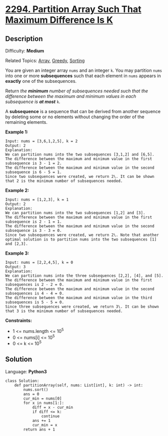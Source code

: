 # [2294\. Partition Array Such That Maximum Difference Is K](https://leetcode.com/problems/partition-array-such-that-maximum-difference-is-k/)

## Description

Difficulty: **Medium**  

Related Topics: [Array](https://leetcode.com/tag/array/), [Greedy](https://leetcode.com/tag/greedy/), [Sorting](https://leetcode.com/tag/sorting/)


You are given an integer array `nums` and an integer `k`. You may partition `nums` into one or more **subsequences** such that each element in `nums` appears in **exactly** one of the subsequences.

Return _the **minimum** number of subsequences needed such that the difference between the maximum and minimum values in each subsequence is **at most**_ `k`_._

A **subsequence** is a sequence that can be derived from another sequence by deleting some or no elements without changing the order of the remaining elements.

**Example 1:**

```
Input: nums = [3,6,1,2,5], k = 2
Output: 2
Explanation:
We can partition nums into the two subsequences [3,1,2] and [6,5].
The difference between the maximum and minimum value in the first subsequence is 3 - 1 = 2.
The difference between the maximum and minimum value in the second subsequence is 6 - 5 = 1.
Since two subsequences were created, we return 2\. It can be shown that 2 is the minimum number of subsequences needed.
```

**Example 2:**

```
Input: nums = [1,2,3], k = 1
Output: 2
Explanation:
We can partition nums into the two subsequences [1,2] and [3].
The difference between the maximum and minimum value in the first subsequence is 2 - 1 = 1.
The difference between the maximum and minimum value in the second subsequence is 3 - 3 = 0.
Since two subsequences were created, we return 2\. Note that another optimal solution is to partition nums into the two subsequences [1] and [2,3].
```

**Example 3:**

```
Input: nums = [2,2,4,5], k = 0
Output: 3
Explanation:
We can partition nums into the three subsequences [2,2], [4], and [5].
The difference between the maximum and minimum value in the first subsequences is 2 - 2 = 0.
The difference between the maximum and minimum value in the second subsequences is 4 - 4 = 0.
The difference between the maximum and minimum value in the third subsequences is 5 - 5 = 0.
Since three subsequences were created, we return 3\. It can be shown that 3 is the minimum number of subsequences needed.
```

**Constraints:**

*   1 <= nums.length <= 10<sup>5</sup>
*   0 <= nums[i] <= 10<sup>5</sup>
*   0 <= k <= 10<sup>5</sup>


## Solution

Language: **Python3**

```python3
class Solution:
    def partitionArray(self, nums: List[int], k: int) -> int:
        nums.sort()
        ans = 0
        cur_min = nums[0]
        for x in nums[1:]:
            diff = x - cur_min
            if diff <= k:
                continue
            ans += 1
            cur_min = x
        return ans + 1
```
